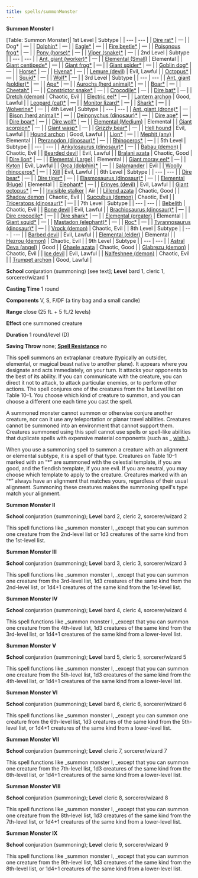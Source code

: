 ```yaml
---
title: spells/summonMonster
---
```

 **Summon Monster I**

[Table: Summon Monster]| 1st Level | Subtype |
| --- | --- |
| [Dire rat\*](../monsters/rat.md#_rat-dire) | — |
| Dog\* | — |
| [Dolphin\*](../monsters/dolphin.md#_dolphin) | — |
| [Eagle\*](../monsters/eagle.md#_eagle) | — |
| [Fire beetle\*](../monsters/beetle.md#_beetle-fire) | — |
| [Poisonous frog\*](../monsters/frog.md#_frog-poison) | — |
| [Pony (horse)\*](../monsters/horse.md#_horse-pony) | — |
| [Viper (snake)\*](../monsters/familiar.md#_viper) | — |
| 2nd Level | Subtype |
| --- | --- |
| [Ant, giant (worker)\*](../monsters/ant.md#_ant-giant) | — |
| [Elemental (Small)](../monsters/elemental.md) | Elemental |
| [Giant centipede\*](../monsters/centipede.md#_centipede-giant) | — |
| [Giant frog\*](../monsters/frog.md#_frog-giant) | — |
| [Giant spider\*](../monsters/spider.md#_spider-giant) | — |
| [Goblin dog\*](../monsters/goblinDog.md#_goblin-dog) | — |
| [Horse\*](../monsters/horse.md#_) | — |
| [Hyena\*](../monsters/hyena.md#_hyena) | — |
| [Lemure (devil)](../monsters/devil.md#_devil-lemure) | Evil, Lawful |
| [Octopus\*](../monsters/octopus.md#_octopus) | — |
| [Squid\*](../monsters/squid.md#_squid) | — |
| [Wolf\*](../monsters/wolf.md#_wolf) | — |
| 3rd Level | Subtype |
| --- | --- |
| [Ant, giant (soldier)\*](../monsters/ant.md#_ant-giant) | — |
| [Ape\*](../monsters/ape.md#_ape) | — |
| [Aurochs (herd animal)\*](../monsters/herdAnimal.md#_herd-animal-aurochs) | — |
| [Boar\*](../monsters/boar.md#_boar) | — |
| [Cheetah\*](../monsters/cat.md#_cat-cheetah) | — |
| [Constrictor snake\*](../monsters/snake.md#_snake-constrictor) | — |
| [Crocodile\*](../monsters/crocodile.md#_crocodile) | — |
| [Dire bat\*](../monsters/bat.md#_bat-dire) | — |
| [Dretch (demon)](../monsters/demon.md#_demon-dretch) | Chaotic, Evil |
| [Electric eel\*](../monsters/eel.md#_ell-electric) | — |
| [Lantern archon](../monsters/archon.md#_archon-lantern) | Good, Lawful |
| [Leopard (cat)\*](../monsters/cat.md#_cat-leopard) | — |
| [Monitor lizard\*](../monsters/lizard.md#_lizard-giant) | — |
| [Shark\*](../monsters/shark.md#_shark) | — |
| [Wolverine\*](../monsters/wolverine.md#_wolverine) | — |
| 4th Level | Subtype |
| --- | --- |
| [Ant, giant (drone)\*](../monsters/ant.md#_ant-giant) | — |
| [Bison (herd animal)\*](../monsters/herdAnimal.md#_herd-animal-bison) | — |
| [Deinonychus (dinosaur)\*](../monsters/dinosaur.md#_dinosaur-deinonychus) | — |
| [Dire ape\*](../monsters/ape.md#_ape-dire) | — |
| [Dire boar\*](../monsters/boar.md#_boar-dire) | — |
| [Dire wolf\*](../monsters/wolf.md#_wolf-dire) | — |
| [Elemental (Medium)](../monsters/elemental.md#_) | Elemental |
| [Giant scorpion\*](../monsters/scorpion.md#_scorpion-giant) | — |
| [Giant wasp\*](../monsters/wasp.md#_wasp-giant) | — |
| [Grizzly bear\*](../monsters/bear.md#_bear-grizzly) | — |
| [Hell hound](../monsters/hellHound.md#_hell-hound) | Evil, Lawful |
| [Hound archon](../monsters/archon.md#_archon-hound) | Good, Lawful |
| [Lion\*](../monsters/lion.md#_lion) | — |
| [Mephit (any)](../monsters/mephit.md#_) | Elemental |
| [Pteranodon (dinosaur)\*](../monsters/dinosaur.md#_dinosaur-pteranodon) | — |
| [Rhinoceros\*](../monsters/rhinoceros.md#_rhinoceros) | — |
| 5th Level | Subtype |
| --- | --- |
| [Ankylosaurus (dinosaur)\*](../monsters/dinosaur.md#_dinosaur-ankylosaurus) | — |
| [Babau (demon)](../monsters/demon.md#_demon-babau) | Chaotic, Evil |
| [Bearded devil](../monsters/devil.md#_devil-bearded) | Evil, Lawful |
| [Bralani azata](../monsters/azata.md#_azata-bralani) | Chaotic, Good |
| [Dire lion\*](../monsters/lion.md#_lion-dire) | — |
| [Elemental (Large)](../monsters/elemental.md#_) | Elemental |
| [Giant moray eel\*](../monsters/eel.md#_eel-giant-moray) | — |
| [Kyton](../monsters/kyton.md#_kyton) | Evil, Lawful |
| [Orca (dolphin)\*](../monsters/dolphin.md#_dolphin-orca) | — |
| [Salamander](../monsters/salamander.md#_salamander) | Evil |
| [Woolly rhinoceros\*](../monsters/rhinoceros.md#_rhinoceros-wooly.md) | — |
| [Xill](../monsters/xill.md#_xill) | Evil, Lawful |
| 6th Level | Subtype |
| --- | --- |
| [Dire bear\*](../monsters/bear.md#_bear-dire) | — |
| [Dire tiger\*](../monsters/tiger.md#_tiger-dire) | — |
| [Elasmosaurus (dinosaur)\*](../monsters/dinosaur.md#_dinosaur-elasmosaurus) | — |
| [Elemental (Huge)](../monsters/elemental.md#_) | Elemental |
| [Elephant\*](../monsters/elephant.md#_elephant) | — |
| [Erinyes (devil)](../monsters/devil.md#_devil-erinyes) | Evil, Lawful |
| [Giant octopus\*](../monsters/octopus.md#_octopus-giant) | — |
| [Invisible stalker](../monsters/invisibleStalker.md#_invisible-stalker) | Air |
| [Lillend azata](../monsters/azata.md#_azata-lillend) | Chaotic, Good |
| [Shadow demon](../monsters/demon.md#_demon-shadow) | Chaotic, Evil |
| [Succubus (demon)](../monsters/demon.md#_demon-succubus) | Chaotic, Evil |
| [Triceratops (dinosaur)\*](../monsters/dinosaur.md#_triceratops) | — |
| 7th Level | Subtype |
| --- | --- |
| [Bebelith](../monsters/bebilith.md#_bebilith) | Chaotic, Evil |
| [Bone devil](../monsters/devil.md#_devil-bone) | Evil, Lawful |
| [Brachiosaurus (dinosaur)\*](../monsters/dinosaur.md#_dinosaur-brachiosaurus) | — |
| [Dire crocodile\*](../monsters/crocodile.md#_crocodile-dire) | — |
| [Dire shark\*](../monsters/shark.md#_shark-dire) | — |
| [Elemental (greater)](../monsters/elemental.md#_) | Elemental |
| [Giant squid\*](../monsters/squid.md#_squid-giant) | — |
| [Mastadon (elephant)\*](../monsters/elephant.md#_elephant-mastodon) | — |
| [Roc\*](../monsters/roc.md#_roc) | — |
| [Tyrannosaurus (dinosaur)\*](../monsters/dinosaur.md#_dinosaur-tyrannosaurus) | — |
| [Vrock (demon)](../monsters/demon.md#_demon-vrock) | Chaotic, Evil |
| 8th Level | Subtype |
| --- | --- |
| [Barbed devil](../monsters/devil.md#_devil-barbed) | Evil, Lawful |
| [Elemental (elder)](../monsters/elemental.md#_) | Elemental |
| [Hezrou (demon)](../monsters/demon.md#_demon-hezrou) | Chaotic, Evil |
| 9th Level | Subtype |
| --- | --- |
| [Astral Deva (angel)](../monsters/angel.md#_angel-astral-deva) | Good |
| [Ghaele azata](../monsters/azata.md#_azata-ghaele) | Chaotic, Good |
| [Glabrezu (demon)](../monsters/demon.md#_demon-glabrezu) | Chaotic, Evil |
| [Ice devil](../monsters/devil.md#_devil-ice) | Evil, Lawful |
| [Nalfeshnee (demon)](../monsters/demon.md#_demon-nalfeshnee) | Chaotic, Evil |
| [Trumpet archon](../monsters/archon.md#_archon-trumpet) | Good, Lawful |

**School** conjuration (summoning) [see text]; **Level** bard 1, cleric 1, sorcerer/wizard 1

**Casting Time** 1 round

**Components** V, S, F/DF (a tiny bag and a small candle)

**Range** close (25 ft. + 5 ft./2 levels)

**Effect** one summoned creature

**Duration** 1 round/level (D)

**Saving Throw** none; **[Spell Resistance](../glossary.md#_spell-resistance)** no

This spell summons an extraplanar creature (typically an outsider, elemental, or magical beast native to another plane). It appears where you designate and acts immediately, on your turn. It attacks your opponents to the best of its ability. If you can communicate with the creature, you can direct it not to attack, to attack particular enemies, or to perform other actions. The spell conjures one of the creatures from the 1st Level list on Table 10–1. You choose which kind of creature to summon, and you can choose a different one each time you cast the spell.

A summoned monster cannot summon or otherwise conjure another creature, nor can it use any teleportation or planar travel abilities. Creatures cannot be summoned into an environment that cannot support them. Creatures summoned using this spell cannot use spells or spell-like abilities that duplicate spells with expensive material components (such as _ [wish](wish.md#_wish)_).

When you use a summoning spell to summon a creature with an alignment or elemental subtype, it is a spell of that type. Creatures on Table 10–1 marked with an “\*” are summoned with the celestial template, if you are good, and the fiendish template, if you are evil. If you are neutral, you may choose which template to apply to the creature. Creatures marked with an “\*” always have an alignment that matches yours, regardless of their usual alignment. Summoning these creatures makes the summoning spell's type match your alignment.

**Summon Monster II**

**School** conjuration (summoning); **Level** bard 2, cleric 2, sorcerer/wizard 2

This spell functions like _summon monster I, _except that you can summon one creature from the 2nd-level list or 1d3 creatures of the same kind from the 1st-level list.

**Summon Monster III**

**School** conjuration (summoning); **Level** bard 3, cleric 3, sorcerer/wizard 3

This spell functions like _summon monster I, _except that you can summon one creature from the 3rd-level list, 1d3 creatures of the same kind from the 2nd-level list, or 1d4+1 creatures of the same kind from the 1st-level list.

**Summon Monster IV**

**School** conjuration (summoning); **Level** bard 4, cleric 4, sorcerer/wizard 4

This spell functions like _summon monster I, _except that you can summon one creature from the 4th-level list, 1d3 creatures of the same kind from the 3rd-level list, or 1d4+1 creatures of the same kind from a lower-level list.

**Summon Monster V**

**School** conjuration (summoning); **Level** bard 5, cleric 5, sorcerer/wizard 5

This spell functions like _summon monster I, _except that you can summon one creature from the 5th-level list, 1d3 creatures of the same kind from the 4th-level list, or 1d4+1 creatures of the same kind from a lower-level list.

**Summon Monster VI**

**School** conjuration (summoning); **Level** bard 6, cleric 6, sorcerer/wizard 6

This spell functions like _summon monster I, _except you can summon one creature from the 6th-level list, 1d3 creatures of the same kind from the 5th-level list, or 1d4+1 creatures of the same kind from a lower-level list.

**Summon Monster VII**

**School** conjuration (summoning); **Level** cleric 7, sorcerer/wizard 7

This spell functions like _summon monster I, _except that you can summon one creature from the 7th-level list, 1d3 creatures of the same kind from the 6th-level list, or 1d4+1 creatures of the same kind from a lower-level list.

**Summon Monster VIII**

**School** conjuration (summoning); **Level** cleric 8, sorcerer/wizard 8

This spell functions like _summon monster I, _except that you can summon one creature from the 8th-level list, 1d3 creatures of the same kind from the 7th-level list, or 1d4+1 creatures of the same kind from a lower-level list.

**Summon Monster IX**

**School** conjuration (summoning); **Level** cleric 9, sorcerer/wizard 9

This spell functions like _summon monster I, _except that you can summon one creature from the 9th-level list, 1d3 creatures of the same kind from the 8th-level list, or 1d4+1 creatures of the same kind from a lower-level list.


